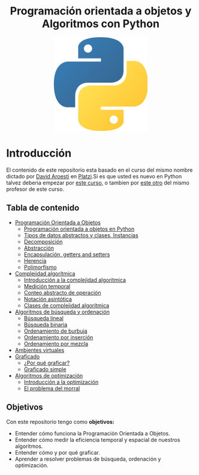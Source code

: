 
<div align="center">
  <h1>Programación orientada a objetos y Algoritmos con Python</h1>
</div>

<div align="center"> 
  <img src="Notas/src/python.png" width="250">
</div>

# Introducción 

El contenido de este repositorio esta basado en el curso del mismo nombre dictado por [David Aroesti](https://Twitter.com/jdaroesti) en [Platzi](https://platzi.com/r/EliazBobadilla).Si es que usted es nuevo en Python talvez deberia empezar por [este curso](https://platzi.com/clases/python), o tambien por [este otro](https://platzi.com/clases/python-2019/) del mismo profesor de este curso.
## Tabla de contenido
- [Programación Orientada a Objetos](#objetivos)
    - [Programación orientada a objetos en Python](./Notas/01|ProgramaciónOrientadaAObjetos/02_Clases.md)
    - [Tipos de datos abstractos y clases, Instancias](./Notas/01|ProgramaciónOrientadaAObjetos/Tipos-de-datos-abstractos-y-clases,-Instancias)
    - [Decomposición](./Notas/01|ProgramaciónOrientadaAObjetos/Decomposición)
    - [Abstracción](./Notas/01|ProgramaciónOrientadaAObjetos/Abstracción)
    - [Encapsulación, getters and setters](./Notas/01|ProgramaciónOrientadaAObjetos/Encapsulación,-getters-and-setters)
    - [Herencia](./Notas/01|ProgramaciónOrientadaAObjetos/Herencia)
    - [Polimorfismo](./Notas/01|ProgramaciónOrientadaAObjetos/Polimorfismo)
- [Complejidad algorítmica](#Complejidad-algorítmica)
    - [Introducción a la complejidad algorítmica](#Introducción-a-la-complejidad-algorítmica)
    - [Medición temporal](#Medición-temporal)
    - [Conteo abstracto de operación](#Conteo-abstracto-de-operación)
    - [Notación asintótica](#Notación-asintótica)
    - [Clases de complejidad algorítmica](#Clases-de-complejidad-algorítmica)
- [Algoritmos de búsqueda y ordenación](#Algoritmos-de-búsqueda-y-ordenación)
    - [Búsqueda lineal](#Búsqueda-lineal)
    - [Búsqueda binaria](#Búsqueda-binaria)
    - [Ordenamiento de burbuja](#Ordenamiento-de-burbuja)
    - [Ordenamiento por inserción](#Ordenamiento-por-inserción)
    - [Ordenamiento por mezcla](#Ordenamiento-por-mezcla)
- [Ambientes virtuales](#Ambientes-virtuales)
- [Graficado](#Graficado)
    - [¿Por qué graficar?](#¿Por-qué-graficar?)
    - [Graficado simple](#Graficado-simple)
- [Algoritmos de optimización](#Algoritmos-de-optimización)
    - [Introducción a la optimización](#Introducción-a-la-optimización)
    - [El problema del morral](#El-problema-del-morral)

## Objetivos
Con este repositorio tengo como **objetivos:**
- Entender cómo funciona la Programación Orientada a Objetos.
- Entender cómo medir la eficiencia temporal y espacial de nuestros algoritmos.
- Entender cómo y por qué graficar.
- Aprender a resolver problemas de búsqueda, ordenación y optimización.